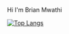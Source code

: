 Hi I'm Brian Mwathi


[![Top Langs](https://github-readme-stats.vercel.app/api/top-langs/?username=bryan-mwas&layout=compact)](https://github.com/anuraghazra/github-readme-stats)

